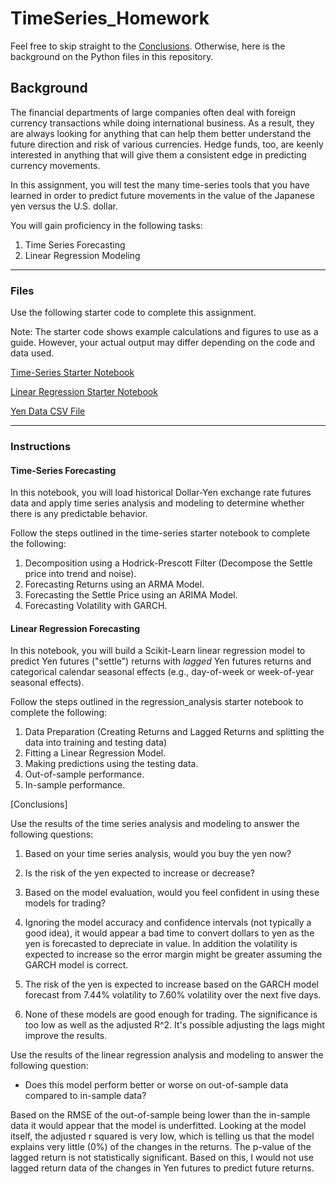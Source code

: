 # TimeSeries_Homework

Feel free to skip straight to the [Conclusions](Conclusions). Otherwise, here is the background on the Python files in this repository.

## Background

The financial departments of large companies often deal with foreign currency transactions while doing international business. As a result, they are always looking for anything that can help them better understand the future direction and risk of various currencies. Hedge funds, too, are keenly interested in anything that will give them a consistent edge in predicting currency movements.

In this assignment, you will test the many time-series tools that you have learned in order to predict future movements in the value of the Japanese yen versus the U.S. dollar.

You will gain proficiency in the following tasks:

1. Time Series Forecasting
2. Linear Regression Modeling

- - -

### Files

Use the following starter code to complete this assignment. 

Note: The starter code shows example calculations and figures to use as a guide. However, your actual output may differ depending on the code and data used.

[Time-Series Starter Notebook](Starter_Code/time_series_analysis.ipynb)

[Linear Regression Starter Notebook](Starter_Code/regression_analysis.ipynb)

[Yen Data CSV File](Starter_Code/yen.csv)

- - -

### Instructions

#### Time-Series Forecasting

In this notebook, you will load historical Dollar-Yen exchange rate futures data and apply time series analysis and modeling to determine whether there is any predictable behavior.

Follow the steps outlined in the time-series starter notebook to complete the following:

1. Decomposition using a Hodrick-Prescott Filter (Decompose the Settle price into trend and noise).
2. Forecasting Returns using an ARMA Model.
3. Forecasting the Settle Price using an ARIMA Model.
4. Forecasting Volatility with GARCH.

#### Linear Regression Forecasting

In this notebook, you will build a Scikit-Learn linear regression model to predict Yen futures ("settle") returns with *lagged* Yen futures returns and categorical calendar seasonal effects (e.g., day-of-week or week-of-year seasonal effects).

Follow the steps outlined in the regression_analysis starter notebook to complete the following:

1. Data Preparation (Creating Returns and Lagged Returns and splitting the data into training and testing data)
2. Fitting a Linear Regression Model.
3. Making predictions using the testing data.
4. Out-of-sample performance.
5. In-sample performance.

[Conclusions]

Use the results of the time series analysis and modeling to answer the following questions:

1. Based on your time series analysis, would you buy the yen now?
2. Is the risk of the yen expected to increase or decrease?
3. Based on the model evaluation, would you feel confident in using these models for trading?

1. Ignoring the model accuracy and confidence intervals (not typically a good idea), it would appear a bad time to convert dollars to yen as the yen is forecasted to depreciate in value. In addition the volatility is expected to increase so the error margin might be greater assuming the GARCH model is correct. 
2. The risk of the yen is expected to increase based on the GARCH model forecast from 7.44% volatility to 7.60% volatility over the next five days.
3. None of these models are good enough for trading. The significance is too low as well as the adjusted R^2. It's possible adjusting the lags might improve the results.


Use the results of the linear regression analysis and modeling to answer the following question:

* Does this model perform better or worse on out-of-sample data compared to in-sample data?

Based on the RMSE of the out-of-sample being lower than the in-sample data it would appear that the model is underfitted. Looking at the model itself, the adjusted r squared is very low, which is telling us that the model explains very little (0%) of the changes in the returns. The p-value of the lagged return is not statistically significant. Based on this, I would not use lagged return data of the changes in Yen futures to predict future returns.